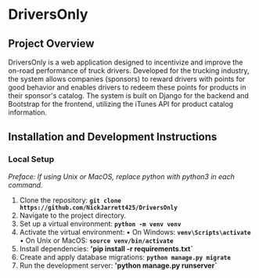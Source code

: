 # DriversOnly

## Project Overview
DriversOnly is a web application designed to incentivize and improve the on-road performance of truck drivers. Developed for the trucking industry, the system allows companies (sponsors) to reward drivers with points for good behavior and enables drivers to redeem these points for products in their sponsor's catalog. The system is built on Django for the backend and Bootstrap for the frontend, utilizing the iTunes API for product catalog information.

## Installation and Development Instructions
### Local Setup
_Preface: If using Unix or MacOS, replace python with python3 in each command._
1. Clone the repository: **`git clone https://github.com/NickJarrett425/DriversOnly`**
2. Navigate to the project directory.
3. Set up a virtual environment: **`python -m venv venv`**
4. Activate the virtual environment:
  • On Windows: **`venv\Scripts\activate`**
  • On Unix or MacOS: **`source venv/bin/activate`**
5. Install dependencies: **'pip install -r requirements.txt`**
6. Create and apply database migrations: **`python manage.py migrate`**
7. Run the development server: **'python manage.py runserver`**
